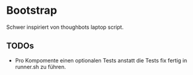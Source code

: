 # Bootstrap

Schwer inspiriert von thoughbots laptop script.

## TODOs

 * Pro Kompomente einen optionalen Tests anstatt die Tests fix fertig in
   runner.sh zu führen.

